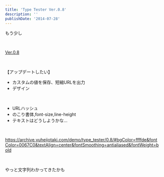 ```yaml
---
title: 'Type Tester Ver.0.8'
description: ''
publishDate: '2014-07-28'
---
```


<p>もう少し</p>
<p>&nbsp;</p>
<p><a href="https://archive.yuheijotaki.com/demo/type_tester/0.8/">Ver.0.8</a></p>
<p>&nbsp;</p>
<p>【アップデートしたい】</p>
<ul>
<li>カスタムの値を保存、短縮URLを出力</li>
<li>デザイン</li>
</ul>
<p>&nbsp;</p>
<ul>
<li>URLハッシュ</li>
<li>のこり書体,font-size,line-height</li>
<li>テキストはどうしようかな…</li>
</ul>
<p>&nbsp;</p>
<p><a href="https://archive.yuheijotaki.com/demo/type_tester/0.8/#bgColor=ffffde&amp;fontColor=0067C0&amp;textAlign=center&amp;fontSmoothing=antialiased&amp;fontWeight=bold">https://archive.yuheijotaki.com/demo/type_tester/0.8/#bgColor=ffffde&amp;fontColor=0067C0&amp;textAlign=center&amp;fontSmoothing=antialiased&amp;fontWeight=bold</a></p>
<p>&nbsp;</p>
<p>やっと文字列わかってきたかも</p>
